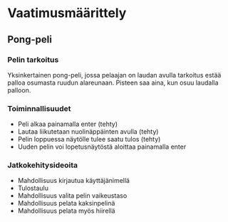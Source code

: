 # Vaatimusmäärittely

## Pong-peli

### Pelin tarkoitus
Yksinkertainen pong-peli, jossa pelaajan on laudan avulla  tarkoitus estää palloa osumasta ruudun alareunaan. Pisteen saa aina, kun osuu laudalla palloon.
### Toiminnallisuudet
* Peli alkaa painamalla enter (tehty)
* Lautaa liikutetaan nuolinäppäinten avulla (tehty)
* Pelin loppuessa näytölle tulee saatu tulos (tehty)
* Uuden pelin voi lopetusnäytöstä aloittaa painamalla enter


### Jatkokehitysideoita
* Mahdollisuus kirjautua käyttäjänimellä
* Tulostaulu
* Mahdollisuus valita pelin vaikeustaso
* Mahdollisuus pelata kaksinpelinä
* Mahdollisuus pelata myös hiirellä
